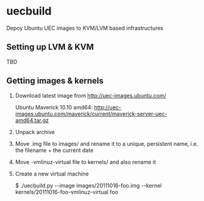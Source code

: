 # uecbuild

Depoy Ubuntu UEC images to KVM/LVM based infrastructures

## Setting up LVM & KVM

TBD

## Getting images & kernels

1. Download latest image from http://uec-images.ubuntu.com/

   Ubuntu Maverick 10.10 amd64: http://uec-images.ubuntu.com/maverick/current/maverick-server-uec-amd64.tar.gz

2. Unpack archive

3. Move .img file to images/ and rename it to a unique, persistent name, i.e. the filename + the current date

4. Move -vmlinuz-virtual file to kernels/ and also rename it

5. Create a new virtual machine

	$ ./uecbuild.py --image images/20111016-foo.img --kernel kernels/20111016-foo-vmlinuz-virtual foo
